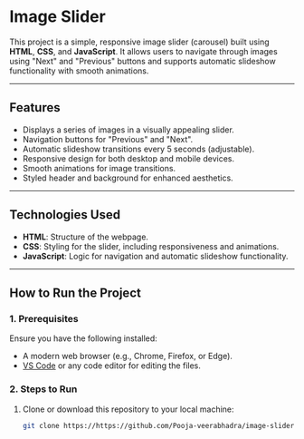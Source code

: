 # Image Slider

This project is a simple, responsive image slider (carousel) built using **HTML**, **CSS**, and **JavaScript**. It allows users to navigate through images using "Next" and "Previous" buttons and supports automatic slideshow functionality with smooth animations.

---

## Features

- Displays a series of images in a visually appealing slider.
- Navigation buttons for "Previous" and "Next".
- Automatic slideshow transitions every 5 seconds (adjustable).
- Responsive design for both desktop and mobile devices.
- Smooth animations for image transitions.
- Styled header and background for enhanced aesthetics.

---

## Technologies Used

- **HTML**: Structure of the webpage.
- **CSS**: Styling for the slider, including responsiveness and animations.
- **JavaScript**: Logic for navigation and automatic slideshow functionality.

---

## How to Run the Project

### **1. Prerequisites**
Ensure you have the following installed:
- A modern web browser (e.g., Chrome, Firefox, or Edge).
- [VS Code](https://code.visualstudio.com/) or any code editor for editing the files.

### **2. Steps to Run**
1. Clone or download this repository to your local machine:
   ```bash
   git clone https://https://github.com/Pooja-veerabhadra/image-slider
